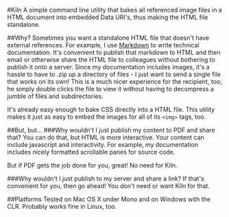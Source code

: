 #Kiln
A simple command line utility that bakes all referenced image files in a HTML document into embedded Data URI's, thus making the HTML file standalone.

##Why?
Sometimes you want a standalone HTML file that doesn't have external references. For example, I use [Markdown](http://daringfireball.net/projects/markdown/) to write technical documentation. It's convenient to publish that markdown to HTML and then email or otherwise share the HTML file to colleagues without bothering to publish it onto a server. Since my documentation includes images, it's a hassle to have to .zip up a directory of files - I just want to send a single file that works on its own! This is a much nicer experience for the recipient, too; he simply double clicks the file to view it without having to decompress a jumble of files and subdirectories.

It's already easy enough to bake CSS directly into a HTML file. This utility makes it just as easy to embed the images for all of its `<img>` tags, too.

##But, but...
###Why wouldn't I just publish my content to PDF and share that?
You can do that, but HTML is more interactive. Your content can include javascript and interactivity. For example, my documentation includes nicely formatted scrollable panes for source code.

But if PDF gets the job done for you, great! No need for Kiln.

###Why wouldn't I just publish to my server and share a link?
If that's convenient for you, then go ahead! You don't need or want Kiln for that.

##Platforms
Tested on Mac OS X under Mono and on Windows with the CLR. Probably works fine in Linux, too.
